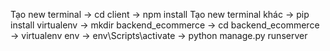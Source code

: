 Tạo new terminal -> cd client -> npm install
Tạo new terminal khác ->  pip install virtualenv -> mkdir backend_ecommerce -> cd backend_ecommerce -> virtualenv env -> env\Scripts\activate -> python manage.py runserver
